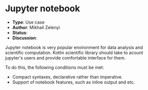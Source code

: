
# Jupyter notebook

* **Type**: Use case
* **Author**: Mikhail Zelenyi
* **Status**: 
* **Discussion**: [](None)


Jupyter notebook is very popular environment for data analysis and scientific computation. Kotlin scientific library should take to acount jupyter's users and provide comfortable interface for them.

To do this, the following conditions must be met:

* Compact syntaxes, declarative rather than imperative.
* Support of notebook features, such as inline output and etc. 
